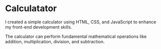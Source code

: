 # Calculatator

I created a simple calculator using HTML, CSS, and JavaScript to enhance my front-end development skills. 

The calculator can perform fundamental mathematical operations like addition, multiplication, division, and subtraction.
